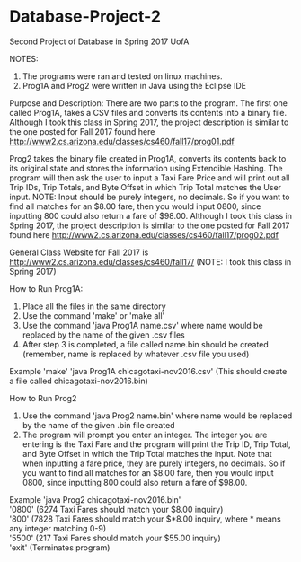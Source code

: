# Database-Project-2
Second Project of Database in Spring 2017 UofA

NOTES: 
1. The programs were ran and tested on linux machines.
2. Prog1A and Prog2 were written in Java using the Eclipse IDE

Purpose and Description:
There are two parts to the program. The first one called Prog1A, takes a CSV files and converts its contents into a binary file.
Although I took this class in Spring 2017, the project description is similar to the one posted for Fall 2017 found here
http://www2.cs.arizona.edu/classes/cs460/fall17/prog01.pdf

Prog2 takes the binary file created in Prog1A, converts its contents back to its original state and stores the information using Extendible Hashing. The program will then ask the user to input a Taxi Fare Price and will print out all Trip IDs, Trip Totals, and Byte Offset in which Trip Total matches the User input. NOTE: Input should be purely integers, no decimals. So if you want to find all matches for an $8.00 fare, then you would input 0800, since inputting 800 could also return a fare of $98.00.
Although I took this class in Spring 2017, the project description is similar to the one posted for Fall 2017 found here http://www2.cs.arizona.edu/classes/cs460/fall17/prog02.pdf

General Class Website for Fall 2017 is http://www2.cs.arizona.edu/classes/cs460/fall17/ (NOTE: I took this class in Spring 2017)

How to Run Prog1A:
1. Place all the files in the same directory
2. Use the command 'make' or 'make all'
3. Use the command 'java Prog1A name.csv' where name would be replaced by the name of the given .csv files
4. After step 3 is completed, a file called name.bin should be created (remember, name is replaced by whatever .csv file you used)

Example 'make'
        'java Prog1A chicagotaxi-nov2016.csv'  (This should create a file called chicagotaxi-nov2016.bin)

How to Run Prog2
1. Use the command 'java Prog2 name.bin' where name would be replaced by the name of the given .bin file created
2. The program will prompt you enter an integer. The integer you are entering is the Taxi Fare and the program will print the Trip ID, Trip Total, and Byte Offset in which the Trip Total matches the input.
Note that when inputting a fare price, they are purely integers, no decimals. So if you want to find all matches for an $8.00 fare, then you would input 0800, since inputting 800 could also return a fare of $98.00. 

Example 'java Prog2 chicagotaxi-nov2016.bin'                                
        '0800'  (6274 Taxi Fares should match your $8.00 inquiry)                                            
        '800'   (7828 Taxi Fares should match your $*8.00 inquiry, where * means any integer matching 0-9)                           
        '5500'  (217 Taxi Fares should match your $55.00 inquiry)                                             
        'exit'  (Terminates program)                                 
